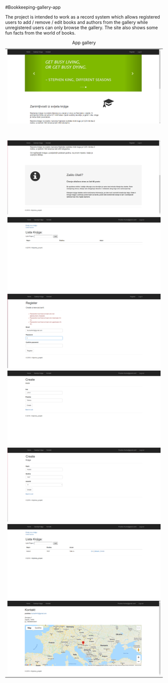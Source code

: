 #Bookkeeping-gallery-app

The project is intended to work as a record system which allows registered users to add / remove / edit books and authors from the gallery while unregistered users can only browse the gallery. The site also shows some fun facts from the world of books.

<table style="width:100%">
  <caption>App gallery</caption>
  <tr>
    <td><img src="/img/bookkepping-homepage1.PNG" alt="bookkepping-homepage1"><p><br/><p></td>
  </tr>
   <tr>
    <td><img src="/img/bookkepping-homepage2.PNG"></td>
  </tr>
   <tr>
    <td><img src="/img/bookkepping-gallery.PNG"></td>
  </tr>
   <tr>
    <td><img src="/img/bookkepping-register-musthave.PNG"></td>
  </tr>
   <tr>
    <td><img src="/img/bookkepping-register-new-author.PNG"></td>
  </tr>
   <tr>
    <td><img src="/img/bookkepping-register-new-book.PNG"></td>
  </tr>
   <tr>
    <td><img src="/img/bookkepping-gallery-updated.PNG"></td>
  </tr>
   <tr>
    <td><img src="/img/bookkepping-contact.PNG"></td>
  </tr>
</table>

